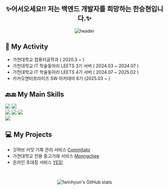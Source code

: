 <div align="center">
  <h2>✨어서오세요!! 저는 백엔드 개발자를 희망하는 한승현입니다.✨</h2>
</div>

<p align="center">
  <img src="https://capsule-render.vercel.app/api?type=rounded&height=165&color=0:2bc0e4,100:eaecc6&text=seunghyun's%20github&fontColor=FFFFFF" alt="header" />
</p>

## 🏫 My Activity
- 가천대학교 컴퓨터공학과 ( 2020.3 ~ )
- 가천대학교 IT 학술동아리 LEETS 3기 서버 ( 2024.03 ~ 2024.07 )
- 가천대학교 IT 학술동아리 LEETS 4기 서버 ( 2024.07 ~ 2025.02 )
- 카카오엔터프라이즈 SW 아카데미 6기 (2025.03 ~ )

<h2>🔙🔚 My Main Skills</h2>
<div>
  <img src="https://img.shields.io/badge/java-%23ED8B00.svg?style=for-the-badge&logo=openjdk&logoColor=white"/>
  <img src="https://img.shields.io/badge/Kotlin-7F52FF?style=for-the-badge&logo=Kotlin&logoColor=white"/><br>
  <img src="https://img.shields.io/badge/Spring-6DB33F?style=for-the-badge&logo=Spring&logoColor=white"/>
  <img src="https://img.shields.io/badge/spring_boot-%236DB33F.svg?style=for-the-badge&logo=spring-boot&logoColor=white"/>
  <img src="https://img.shields.io/badge/springsecurity-6DB33F?style=for-the-badge&logo=springsecurity&logoColor=white"/><br>
  <img src="https://img.shields.io/badge/mysql-4479A1?style=for-the-badge&logo=mysql&logoColor=white"/>
</div>

## 💻 My Projects
- 깃허브 커밋 기록 관리 서비스 [Commitato](https://github.com/Leets-Official/commitato-BE)
- 가천대학교 전용 중고거래 서비스 [Monngchee](https://github.com/Moong-Chee/MoongChee-BE)
- 온라인 초대장 서비스 [YES!](https://github.com/Leets-Official/Yes-BE)

<br>

<p align="center">
  <img src="https://github-readme-stats.vercel.app/api?username=1winhyun&show_icons=true&theme=radical" alt="1winhyun's GitHub stats" />
</p>

<!--
**1winhyun/1winhyun** is a ✨ _special_ ✨ repository because its `README.md` (this file) appears on your GitHub profile.

Here are some ideas to get you started:

- 🔭 I’m currently working on ...
- 🌱 I’m currently learning ...
- 👯 I’m looking to collaborate on ...
- 🤔 I’m looking for help with ...
- 💬 Ask me about ...
- 📫 How to reach me: ...
- 😄 Pronouns: ...
- ⚡ Fun fact: ...
-->
